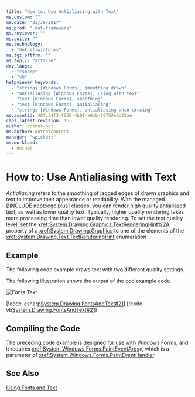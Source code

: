 ```yaml
---
title: "How to: Use Antialiasing with Text"
ms.custom: ""
ms.date: "03/30/2017"
ms.prod: ".net-framework"
ms.reviewer: ""
ms.suite: ""
ms.technology: 
  - "dotnet-winforms"
ms.tgt_pltfrm: ""
ms.topic: "article"
dev_langs: 
  - "csharp"
  - "vb"
helpviewer_keywords: 
  - "strings [Windows Forms], smoothing drawn"
  - "antialiasing [Windows Forms], using with text"
  - "text [Windows Forms], smoothing"
  - "text [Windows Forms], antialiasing"
  - "strings [Windows Forms], antialiasing when drawing"
ms.assetid: 48fc34f3-f236-4b01-a0cb-f0752e6d22ae
caps.latest.revision: 16
author: dotnet-bot
ms.author: dotnetcontent
manager: "wpickett"
ms.workload: 
  - dotnet
---
```

# How to: Use Antialiasing with Text
*Antialiasing* refers to the smoothing of jagged edges of drawn graphics and text to improve their appearance or readability. With the managed [!INCLUDE [ndptecgdiplus](../../../../includes/ndptecgdiplus-md.md)] classes, you can render high quality antialiased text, as well as lower quality text. Typically, higher quality rendering takes more processing time than lower quality rendering. To set the text quality level, set the <xref:System.Drawing.Graphics.TextRenderingHint%2A> property of a <xref:System.Drawing.Graphics> to one of the elements of the <xref:System.Drawing.Text.TextRenderingHint> enumeration  
  
## Example  
 The following code example draws text with two different quality settings.  
  
 The following illustration shows the output of the cod example code.  
  
 ![Fonts Text](../../../../docs/framework/winforms/advanced/media/fontstext10.png "FontsText10")  
  
 [!code-csharp[System.Drawing.FontsAndText#21](../../../../samples/snippets/csharp/VS_Snippets_Winforms/System.Drawing.FontsAndText/CS/Class1.cs#21)]
 [!code-vb[System.Drawing.FontsAndText#21](../../../../samples/snippets/visualbasic/VS_Snippets_Winforms/System.Drawing.FontsAndText/VB/Class1.vb#21)]  
  
## Compiling the Code  
 The preceding code example is designed for use with Windows Forms, and it requires <xref:System.Windows.Forms.PaintEventArgs>`e`, which is a parameter of <xref:System.Windows.Forms.PaintEventHandler>.  
  
## See Also  
 [Using Fonts and Text](../../../../docs/framework/winforms/advanced/using-fonts-and-text.md)
